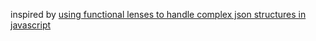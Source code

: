 inspired by [using functional lenses to handle complex json structures in javascript](http://jstack.eu/using-functional-lenses-to-handle-complex-json-structures-in-javascript/?utm_content=buffer223e3&utm_medium=social&utm_source=twitter.com&utm_campaign=buffer)
